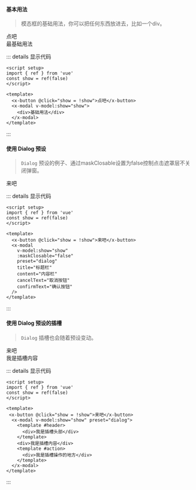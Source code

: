 #### 基本用法
> 模态框的基础用法，你可以把任何东西放进去，比如一个div。
<ClientOnly>
<x-config-provider :theme="!isDark ? 'theme' : 'dark'" darkBgColor="rgb(24, 24, 28);">
  <x-button @click="show = !show">点吧</x-button>
  <x-modal v-model:show="show">
    <div>最基础用法</div>
  </x-modal>
</x-config-provider>
</ClientOnly>

::: details 显示代码

```Vue
<script setup>
import { ref } from 'vue'
const show = ref(false)
</script>

<template>
  <x-button @click="show = !show">点吧</x-button>
  <x-modal v-model:show="show">
    <div>基础用法</div>
  </x-modal>
</template>

```
:::
<br>

#### 使用 Dialog 预设
> `Dialog`  预设的例子、通过maskClosable设置为false控制点击遮罩层不关闭弹窗。
<ClientOnly>
<x-config-provider :theme="!isDark ? 'theme' : 'dark'">
  <x-button @click="showDialog = !showDialog">来吧</x-button>
  <x-modal
    v-model:show="showDialog"
    :maskClosable="false"
    preset="dialog"
    title="标题栏"
    content="内容栏"
    cancelText="取消按钮"
    confirmText="确认按钮"
  />
</x-config-provider>
</ClientOnly>

::: details 显示代码

```Vue
<script setup>
import { ref } from 'vue'
const show = ref(false)
</script>

<template>
  <x-button @click="show = !show">来吧</x-button>
  <x-modal
    v-model:show="show"
    :maskClosable="false"
    preset="dialog"
    title="标题栏"
    content="内容栏"
    cancelText="取消按钮"
    confirmText="确认按钮"
  />
</template>
```
:::
<br>

#### 使用 Dialog 预设的插槽
> `Dialog`  插槽也会随着预设变动。

<ClientOnly>
<x-config-provider :theme="!isDark ? 'theme' : 'dark'">
  <x-button @click="showDialogSlot = !showDialogSlot">来吧</x-button>
  <x-modal v-model:show="showDialogSlot" preset="dialog">
    <template #header>
      <div>我是插槽头部</div>
    </template>
    <div>我是插槽内容</div>
    <template #action>
      <div>我是插槽操作的地方</div>
    </template>
  </x-modal>
</x-config-provider>
</ClientOnly>

::: details 显示代码

```Vue
<script setup>
import { ref } from 'vue'
const show = ref(false)
</script>

<template>
 <x-button @click="show = !show">来吧</x-button>
  <x-modal v-model:show="show" preset="dialog">
    <template #header>
      <div>我是插槽头部</div>
    </template>
    <div>我是插槽内容</div>
    <template #action>
      <div>我是插槽操作的地方</div>
    </template>
  </x-modal>
</template>
```
:::

<script setup>
import { ref } from 'vue'
const show = ref(false)
const showDialog = ref(false)
const showDialogSlot = ref(false)
import { useData } from 'vitepress'
const { isDark } = useData()
</script>